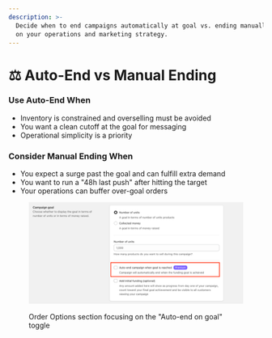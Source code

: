 ```yaml
---
description: >-
  Decide when to end campaigns automatically at goal vs. ending manually based
  on your operations and marketing strategy.
---
```


# ⚖️ Auto-End vs Manual Ending

### Use Auto-End When

* Inventory is constrained and overselling must be avoided
* You want a clean cutoff at the goal for messaging
* Operational simplicity is a priority

### Consider Manual Ending When

* You expect a surge past the goal and can fulfill extra demand
* You want to run a "48h last push" after hitting the target
* Your operations can buffer over-goal orders

<figure><img src="/.gitbook/assets/best-practices-auto-end-vs-manual--order-options-auto-end-on-goal-toggle--v20250903.png" alt="Order Options section focusing on the Auto-end on goal toggle"><figcaption><p>Order Options section focusing on the "Auto-end on goal" toggle</p></figcaption></figure>


